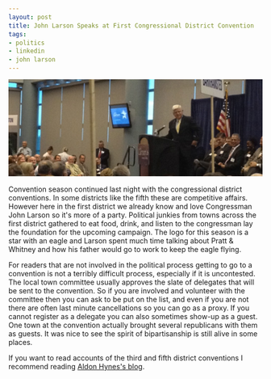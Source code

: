 ```yaml
---
layout: post
title: John Larson Speaks at First Congressional District Convention
tags:
- politics
- linkedin
- john larson
---
```

![John Larson speaking](/images/2012/05/Larson-Speaks-1024x390.jpg "John Larson speaking")

Convention season continued last night with the congressional district conventions. In some districts like the fifth these are competitive affairs. However here in the first district we already know and love Congressman John Larson so it's more of a party. Political junkies from towns across the first district gathered to eat food, drink, and listen to the congressman lay the foundation for the upcoming campaign. The logo for this season is a star with an eagle and Larson spent much time talking about Pratt &amp; Whitney and how his father would go to work to keep the eagle flying.

For readers that are not involved in the political process getting to go to a convention is not a terribly difficult process, especially if it is uncontested. The local town committee usually approves the slate of delegates that will be sent to the convention. So if you are involved and volunteer with the committee then you can ask to be put on the list, and even if you are not there are often last minute cancellations so you can go as a proxy. If you cannot register as a delegate you can also sometimes show-up as a guest. One town at the convention actually brought several republicans with them as guests. It was nice to see the spirit of bipartisanship is still alive in some places.

If you want to read accounts of the third and fifth district conventions I recommend reading <a href="http://www.orient-lodge.com/node/4887">Aldon Hynes's blog</a>.